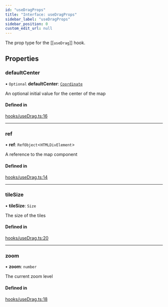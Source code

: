 ```yaml
---
id: "useDragProps"
title: "Interface: useDragProps"
sidebar_label: "useDragProps"
sidebar_position: 0
custom_edit_url: null
---
```


The prop type for the [[`useDrag`]] hook.

## Properties

### defaultCenter

• `Optional` **defaultCenter**: [`Coordinate`](Coordinate.md)

An optional initial value for the center of the map

#### Defined in

[hooks/useDrag.ts:16](https://github.com/rob-blackbourn/jetblack-map/blob/a2742cf/src/hooks/useDrag.ts#L16)

___

### ref

• **ref**: `RefObject`<`HTMLDivElement`\>

A reference to the map component

#### Defined in

[hooks/useDrag.ts:14](https://github.com/rob-blackbourn/jetblack-map/blob/a2742cf/src/hooks/useDrag.ts#L14)

___

### tileSize

• **tileSize**: `Size`

The size of the tiles

#### Defined in

[hooks/useDrag.ts:20](https://github.com/rob-blackbourn/jetblack-map/blob/a2742cf/src/hooks/useDrag.ts#L20)

___

### zoom

• **zoom**: `number`

The current zoom level

#### Defined in

[hooks/useDrag.ts:18](https://github.com/rob-blackbourn/jetblack-map/blob/a2742cf/src/hooks/useDrag.ts#L18)
